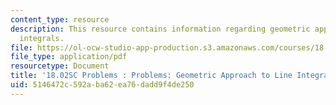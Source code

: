```yaml
---
content_type: resource
description: This resource contains information regarding geometric approach to line
  integrals.
file: https://ol-ocw-studio-app-production.s3.amazonaws.com/courses/18-02sc-multivariable-calculus-fall-2010/5146472c592aba62ea76dadd9f4de250_MIT18_02SC_pb_58_quest.pdf
file_type: application/pdf
resourcetype: Document
title: '18.02SC Problems : Problems: Geometric Approach to Line Integrals'
uid: 5146472c-592a-ba62-ea76-dadd9f4de250
---
```

